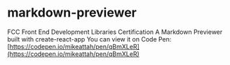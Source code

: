 # markdown-previewer

FCC Front End Development Libraries Certification
A Markdown Previewer built with create-react-app
You can view it on Code Pen: [https://codepen.io/mikeattah/pen/qBmXLeR](https://codepen.io/mikeattah/pen/qBmXLeR)
